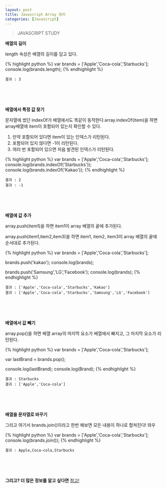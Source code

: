 ```yaml
---
layout: post
title: Javascript Array 정리
categories: [Javascript]
---
```

> JAVASCRIPT STUDY

<strong>배열의 길이</strong>

<p class="txt_point">length 속성은 배열의 길이를 담고 있다.</p>

{% highlight python %}
var brands = ['Apple','Coca-cola','Starbucks'];
  console.log(brands.length);
{% endhighlight %}

```
결과 : 3
```

<br>
<br>
<br>

<strong>배열에서 특정 값 찾기</strong>

<p class="txt_point">문자열에 썼던 indexOf가 배열에서도 똑같이 동작한다.array.indexOf(item)을 하면<br>array배열에 item이 포함되어 있는지 확인할 수 있다.</p>

1. 만약 포함되어 있다면 item이 있는 인덱스가 리턴된다.
2. 포함되어 있지 않다면 -1이 리턴된다.
3. 여러 번 포함되어 있으면 처음 발견된 인덱스가 리턴된다.

{% highlight python %}
var brands = ['Apple','Coca-cola','Starbucks'];
console.log(brands.indexOf('Starbucks'));
console.log(brands.indexOf('Kakao'));
{% endhighlight %}

```
결과 : 2
결과 : -1
```

<br>
<br>
<br>

<strong>배열에 값 추가</strong>

<p class="txt_point">array.push(item1)을 하면 item1이 array 배열의 끝에 추가된다.</p>
<p class="txt_point">array.push(item1,item2,item3)을 하면 item1, item2, item3이 array 배열의 끝에 순서대로 추가된다.</p>

{% highlight python %}
var brands = ['Apple','Coca-cola','Starbucks'];

brands.push('kakao');
console.log(brands);

brands.push('Samsung','LG','Facebook');
console.log(brands);
{% endhighlight %}

```
결과 : ['Apple','Coca-cola','Starbucks','Kakao']
결과 : ['Apple','Coca-cola','Starbucks','Samsung','LG','Facebook']
```

<br>
<br>
<br>

<strong>배열에서 값 빼기</strong>

<p class="txt_point">array.pop()을 하면 배열 array의 마지막 요소가 배열에서 빠지고, 그 마지막 요소가 리턴된다.</p>

{% highlight python %}
var brands = ['Apple','Coca-cola','Starbucks'];

var lastBrand = brands.pop();

console.log(lastBrand);
console.log(Brand);
{% endhighlight %}

```
결과 : Starbucks
결과 : ['Apple','Coca-cola']
```

<br>
<br>
<br>

<strong>배열을 문자열로 바꾸기</strong>

<p class="txt_point">그리고 여기서 brands.join()이라고 한번 해보면 모든 내용이 하나로 합쳐진다! 와우</p>

{% highlight python %}
var brands = ['Apple','Coca-cola','Starbucks'];
console.log(brands.join());
{% endhighlight %}

```
결과 : Apple,Coca-cola,Starbucks
```

<br>
<br>
<br>

<strong>그리고? 더 많은 정보를 알고 싶다면</strong> [참고!](https://developer.mozilla.org/ko/docs/Web/JavaScript/Reference/Global_Objects/Array)



